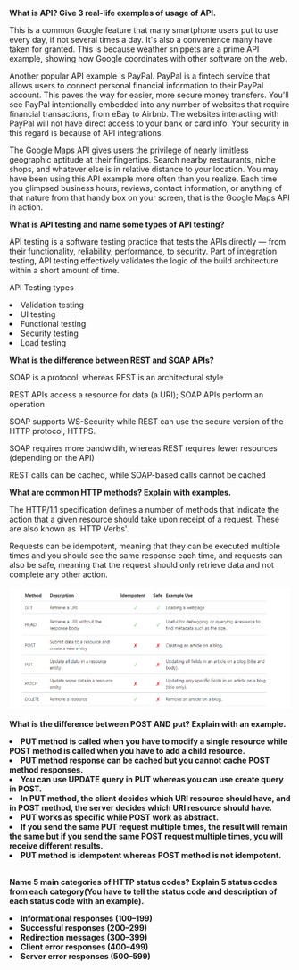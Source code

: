 <b>  What is API? Give 3 real-life examples of usage of API. </b>

<p>This is a common Google feature that many smartphone users put to use every day, if not several times a day. It's also a convenience many have taken for granted. This is because weather snippets are a prime API example, showing how Google coordinates with other software on the web.</p>

<p>Another popular API example is PayPal. PayPal is a fintech service that allows users to connect personal financial information to their PayPal account. This paves the way for easier, more secure money transfers. You'll see PayPal intentionally embedded into any number of websites that require financial transactions, from eBay to Airbnb. The websites interacting with PayPal will not have direct access to your bank or card info. Your security in this regard is because of API integrations.</p>

<p>The Google Maps API gives users the privilege of nearly limitless geographic aptitude at their fingertips. Search nearby restaurants, niche shops, and whatever else is in relative distance to your location. You may have been using this API example more often than you realize. Each time you glimpsed business hours, reviews, contact information, or anything of that nature from that handy box on your screen, that is the Google Maps API in action.</p>

<b>What is API testing and name some types of API testing?</b>

<p>API testing is a software testing practice that tests the APIs directly — from their functionality, reliability, performance, to security. Part of integration testing, API testing effectively validates the logic of the build architecture within a short amount of time.</p>

<p> API Testing types<p>
<li> Validation testing </li>
<li> UI testing </li>
<li> Functional testing </li>
<li> Security testing </li>
<li> Load testing </li>

<b> What is the difference between REST and SOAP APIs? </b>

<p> SOAP is a protocol, whereas REST is an architectural style </p>
<p> REST APIs access a resource for data (a URI); SOAP APIs perform an operation </p>
<p> SOAP supports WS-Security while REST can use the secure version of the HTTP protocol, HTTPS. </p>
<p> SOAP requires more bandwidth, whereas REST requires fewer resources (depending on the API) </p>
<p> REST calls can be cached, while SOAP-based calls cannot be cached </p>

<b> What are common HTTP methods? Explain with examples. </b>

<p> The HTTP/1.1 specification defines a number of methods that indicate the action that a given resource should take upon receipt of a request. These are also known as 'HTTP Verbs'. 

Requests can be idempotent, meaning that they can be executed multiple times and you should see the same response each time, and requests can also be safe, meaning that the request should only retrieve data and not complete any other action.</p>

![image-http.png](image-http.png)


<b> What is the difference between POST AND put? Explain with an example. <b> 

<p><li> PUT method is called when you have to modify a single resource while POST method is called when you have to add a child resource.</li>
<li> PUT method response can be cached but you cannot cache POST method responses.</li>
<li> You can use UPDATE query in PUT whereas you can use create query in POST.</li>
<li> In PUT method, the client decides which URI resource should have, and in POST method, the server decides which URI resource should have.</li>
<li> PUT works as specific while POST work as abstract.</li>
<li> If you send the same PUT request multiple times, the result will remain the same but if you send the same POST request multiple times, you will receive different results.</li>
  <li> PUT method is idempotent whereas POST method is not idempotent.</li></p>

<br>
<b> Name 5 main categories of HTTP status codes? Explain 5 status codes from each category(You have to tell the status code and description of each status code with an example). </b>

<p><li> Informational responses (100–199)</li>
<li> Successful responses (200–299)</li>
<li> Redirection messages (300–399)</li>
<li> Client error responses (400–499)</li>
  <li> Server error responses (500–599)</li></p>
